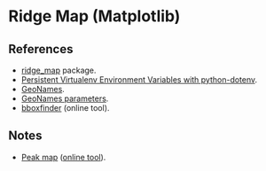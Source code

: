 # Ridge Map (Matplotlib)

## References

- [ridge_map](https://github.com/ColCarroll/ridge_map) package.
- [Persistent Virtualenv Environment Variables with python-dotenv](https://pybit.es/persistent-environment-variables.html).
- [GeoNames](https://geocoder.readthedocs.io/providers/GeoNames.html).
- [GeoNames parameters](http://www.geonames.org/export/geonames-search.html).
- [bboxfinder](http://bboxfinder.com/) (online tool).

## Notes

- [Peak map](https://github.com/anvaka/peak-map) ([online tool](https://anvaka.github.io/peak-map/)).
